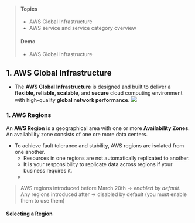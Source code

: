  > #### **Topics**
> * AWS Global Infrastructure
> * AWS service and service category overview
> #### **Demo**
> * AWS Global Infrastructure

## 1. AWS Global Infrastructure
* The **AWS Global Infrastructure** is designed and built to deliver a **flexible, reliable, scalable**, and **secure** cloud computing environment with high-quality **global network performance**. 
![](https://i.imgur.com/9xs8bUX.png)
### 1. AWS Regions
An **AWS Region** is a geographical area with one or more **Availability Zones**. An availability zone consists of one ore more data centers. 
* To achieve fault tolerance and stability, AWS regions are isolated from one another. 
	* Resources in one regions are not automatically replicated to another. 
	* It is your responsibility to replicate data across regions if your business requires it. 
	* 
> AWS regions introduced before March 20th → *enabled by default*. Any regions introduced after → disabled by default (you must enable them to use them)

#### Selecting a Region